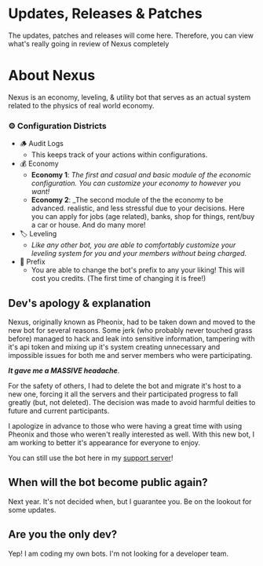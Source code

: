 # Updates, Releases & Patches
The updates, patches and releases will come here. Therefore, you can view what's really going in review of Nexus completely

# About Nexus
Nexus is an economy, leveling, & utility bot that serves as an actual system related to the physics of real world economy.

### ⚙ Configuration Districts
- 🪵 Audit Logs
  - This keeps track of your actions within configurations.
- 💰 Economy
  - **Economy 1**: _The first and casual and basic module of the economic configuration. You can customize your economy to however you want!_
  - **Economy 2**: _The second module of the the economy to be advanced. realistic, and less stressful due to your decisions. Here you can apply for jobs (age related), banks, shop for things, rent/buy a car or house. And do many more!
- 🏷 Leveling
  - _Like any other bot, you are able to comfortably customize your leveling system for you and your members without being charged._
- 🧭 Prefix
  - You are able to change the bot's prefix to any your liking! This will cost you credits. (The first time of changing it is free!)

## Dev's apology & explanation
Nexus, originally known as Pheonix, had to be taken down and moved to the new bot for several reasons. Some jerk (who probably never touched grass before) managed to hack and leak into sensitive information, tampering with it's api token and mixing up it's system creating unnecessary and impossible issues for both me and server members who were participating. 

_**It gave me a MASSIVE headache**_.  

For the safety of others, I had to delete the bot and migrate it's host to a new one, forcing it all the servers and their participated progress to fall greatly (but, not deleted). The decision was made to avoid harmful deities to future and current participants.

I apologize in advance to those who were having a great time with using Pheonix and those who weren't really interested as well. With this new bot, I am working to better it's appearance for everyone to enjoy. 

You can still use the bot here in my [support server](https://discord.gg/YBS5AygwYT)! 

## When will the bot become public again?
Next year. It's not decided when, but I guarantee you. Be on the lookout for some updates.

## Are you the only dev?
Yep! I am coding my own bots. I'm not looking for a developer team.
